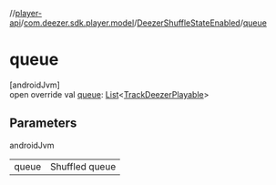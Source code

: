//[player-api](../../../index.md)/[com.deezer.sdk.player.model](../index.md)/[DeezerShuffleStateEnabled](index.md)/[queue](queue.md)

# queue

[androidJvm]\
open override val [queue](queue.md): [List](https://kotlinlang.org/api/latest/jvm/stdlib/kotlin.collections/-list/index.html)&lt;[TrackDeezerPlayable](../-track-deezer-playable/index.md)&gt;

## Parameters

androidJvm

| | |
|---|---|
| queue | Shuffled queue |
